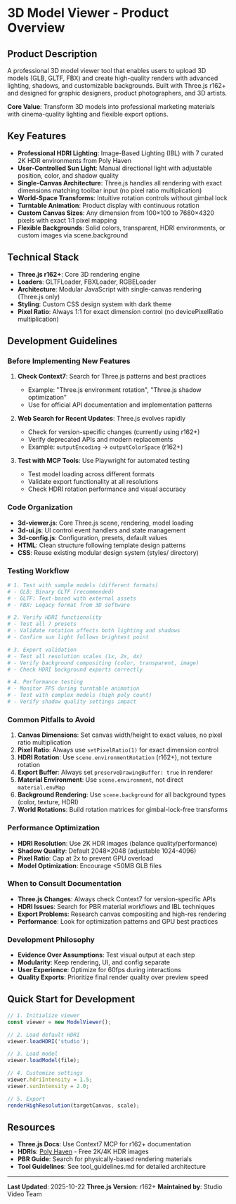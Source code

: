 # 3D Model Viewer - Product Overview

## Product Description

A professional 3D model viewer tool that enables users to upload 3D models (GLB, GLTF, FBX) and create high-quality renders with advanced lighting, shadows, and customizable backgrounds. Built with Three.js r162+ and designed for graphic designers, product photographers, and 3D artists.

**Core Value**: Transform 3D models into professional marketing materials with cinema-quality lighting and flexible export options.

## Key Features

- **Professional HDRI Lighting**: Image-Based Lighting (IBL) with 7 curated 2K HDR environments from Poly Haven
- **User-Controlled Sun Light**: Manual directional light with adjustable position, color, and shadow quality
- **Single-Canvas Architecture**: Three.js handles all rendering with exact dimensions matching toolbar input (no pixel ratio multiplication)
- **World-Space Transforms**: Intuitive rotation controls without gimbal lock
- **Turntable Animation**: Product display with continuous rotation
- **Custom Canvas Sizes**: Any dimension from 100×100 to 7680×4320 pixels with exact 1:1 pixel mapping
- **Flexible Backgrounds**: Solid colors, transparent, HDRI environments, or custom images via scene.background

## Technical Stack

- **Three.js r162+**: Core 3D rendering engine
- **Loaders**: GLTFLoader, FBXLoader, RGBELoader
- **Architecture**: Modular JavaScript with single-canvas rendering (Three.js only)
- **Styling**: Custom CSS design system with dark theme
- **Pixel Ratio**: Always 1:1 for exact dimension control (no devicePixelRatio multiplication)

## Development Guidelines

### Before Implementing New Features

1. **Check Context7**: Search for Three.js patterns and best practices
   - Example: "Three.js environment rotation", "Three.js shadow optimization"
   - Use for official API documentation and implementation patterns

2. **Web Search for Recent Updates**: Three.js evolves rapidly
   - Check for version-specific changes (currently using r162+)
   - Verify deprecated APIs and modern replacements
   - Example: `outputEncoding` → `outputColorSpace` (r162+)

3. **Test with MCP Tools**: Use Playwright for automated testing
   - Test model loading across different formats
   - Validate export functionality at all resolutions
   - Check HDRI rotation performance and visual accuracy

### Code Organization

- **3d-viewer.js**: Core Three.js scene, rendering, model loading
- **3d-ui.js**: UI control event handlers and state management
- **3d-config.js**: Configuration, presets, default values
- **HTML**: Clean structure following template design patterns
- **CSS**: Reuse existing modular design system (styles/ directory)

### Testing Workflow

```bash
# 1. Test with sample models (different formats)
# - GLB: Binary GLTF (recommended)
# - GLTF: Text-based with external assets
# - FBX: Legacy format from 3D software

# 2. Verify HDRI functionality
# - Test all 7 presets
# - Validate rotation affects both lighting and shadows
# - Confirm sun light follows brightest point

# 3. Export validation
# - Test all resolution scales (1x, 2x, 4x)
# - Verify background compositing (color, transparent, image)
# - Check HDRI background exports correctly

# 4. Performance testing
# - Monitor FPS during turntable animation
# - Test with complex models (high poly count)
# - Verify shadow quality settings impact
```

### Common Pitfalls to Avoid

1. **Canvas Dimensions**: Set canvas width/height to exact values, no pixel ratio multiplication
2. **Pixel Ratio**: Always use `setPixelRatio(1)` for exact dimension control
3. **HDRI Rotation**: Use `scene.environmentRotation` (r162+), not texture rotation
4. **Export Buffer**: Always set `preserveDrawingBuffer: true` in renderer
5. **Material Environment**: Use `scene.environment`, not direct `material.envMap`
6. **Background Rendering**: Use `scene.background` for all background types (color, texture, HDRI)
7. **World Rotations**: Build rotation matrices for gimbal-lock-free transforms

### Performance Optimization

- **HDRI Resolution**: Use 2K HDR images (balance quality/performance)
- **Shadow Quality**: Default 2048×2048 (adjustable 1024-4096)
- **Pixel Ratio**: Cap at 2x to prevent GPU overload
- **Model Optimization**: Encourage <50MB GLB files

### When to Consult Documentation

- **Three.js Changes**: Always check Context7 for version-specific APIs
- **HDRI Issues**: Search for PBR material workflows and IBL techniques
- **Export Problems**: Research canvas compositing and high-res rendering
- **Performance**: Look for optimization patterns and GPU best practices

### Development Philosophy

- **Evidence Over Assumptions**: Test visual output at each step
- **Modularity**: Keep rendering, UI, and config separate
- **User Experience**: Optimize for 60fps during interactions
- **Quality Exports**: Prioritize final render quality over preview speed

## Quick Start for Development

```javascript
// 1. Initialize viewer
const viewer = new ModelViewer();

// 2. Load default HDRI
viewer.loadHDRI('studio');

// 3. Load model
viewer.loadModel(file);

// 4. Customize settings
viewer.hdriIntensity = 1.5;
viewer.sunIntensity = 2.0;

// 5. Export
renderHighResolution(targetCanvas, scale);
```

## Resources

- **Three.js Docs**: Use Context7 MCP for r162+ documentation
- **HDRIs**: [Poly Haven](https://polyhaven.com/hdris) - Free 2K/4K HDR images
- **PBR Guide**: Search for physically-based rendering materials
- **Tool Guidelines**: See tool_guidelines.md for detailed architecture

---

**Last Updated**: 2025-10-22
**Three.js Version**: r162+
**Maintained by**: Studio Video Team
